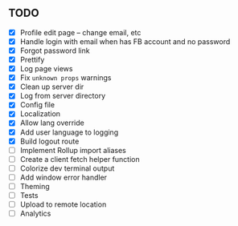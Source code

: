 ## TODO

- [x] Profile edit page – change email, etc
- [x] Handle login with email when has FB account and no password
- [x] Forgot password link
- [x] Prettify
- [x] Log page views
- [x] Fix `unknown props` warnings
- [x] Clean up server dir
- [x] Log from server directory
- [x] Config file
- [x] Localization
- [x] Allow lang override
- [x] Add user language to logging
- [x] Build logout route
- [ ] Implement Rollup import aliases
- [ ] Create a client fetch helper function
- [ ] Colorize dev terminal output
- [ ] Add window error handler
- [ ] Theming
- [ ] Tests
- [ ] Upload to remote location
- [ ] Analytics
